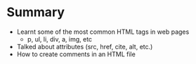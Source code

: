 # Summary
* Learnt some of the most common HTML tags in web pages
  * p, ul, li, div, a, img, etc
* Talked about attributes (src, href, cite, alt, etc.)
* How to create comments in an HTML file   
